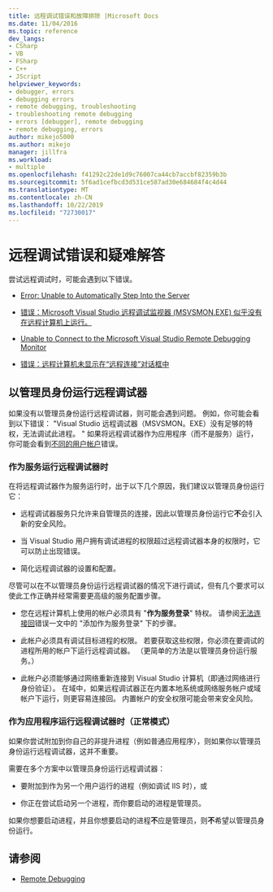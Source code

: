 ```yaml
---
title: 远程调试错误和故障排除 |Microsoft Docs
ms.date: 11/04/2016
ms.topic: reference
dev_langs:
- CSharp
- VB
- FSharp
- C++
- JScript
helpviewer_keywords:
- debugger, errors
- debugging errors
- remote debugging, troubleshooting
- troubleshooting remote debugging
- errors [debugger], remote debugging
- remote debugging, errors
author: mikejo5000
ms.author: mikejo
manager: jillfra
ms.workload:
- multiple
ms.openlocfilehash: f41292c22de1d9c76007ca44cb7accbf82359b3b
ms.sourcegitcommit: 5f6ad1cefbcd3d531ce587ad30e684684f4c4d44
ms.translationtype: MT
ms.contentlocale: zh-CN
ms.lasthandoff: 10/22/2019
ms.locfileid: "72730017"
---
```

# <a name="remote-debugging-errors-and-troubleshooting"></a>远程调试错误和疑难解答

尝试远程调试时，可能会遇到以下错误。

- [Error: Unable to Automatically Step Into the Server](../debugger/error-unable-to-automatically-step-into-the-server.md)

- [错误：Microsoft Visual Studio 远程调试监视器 (MSVSMON.EXE) 似乎没有在远程计算机上运行。](/visualstudio/debugger/error-remote-debugging-monitor-msvsmon-exe-does-not-appear-to-be-running)

- [Unable to Connect to the Microsoft Visual Studio Remote Debugging Monitor](../debugger/unable-to-connect-to-the-microsoft-visual-studio-remote-debugging-monitor.md)

- [错误：远程计算机未显示在“远程连接”对话框中](../debugger/error-remote-machine-does-not-appear-in-a-remote-connections-dialog.md)

## <a name="run-the-remote-debugger-as-an-administrator"></a>以管理员身份运行远程调试器

如果没有以管理员身份运行远程调试器，则可能会遇到问题。 例如，你可能会看到以下错误： "Visual Studio 远程调试器（MSVSMON。EXE）没有足够的特权，无法调试此进程。 " 如果将远程调试器作为应用程序（而不是服务）运行，你可能会看到[不同的用户帐户](error-the-microsoft-visual-studio-remote-debugging-monitor-on-the-remote-computer-is-running-as-a-different-user.md)错误。

### <a name="when-running-the-remote-debugger-as-a-service"></a>作为服务运行远程调试器时

在将远程调试器作为服务运行时，出于以下几个原因，我们建议以管理员身份运行它：

- 远程调试器服务只允许来自管理员的连接，因此以管理员身份运行它**不**会引入新的安全风险。

- 当 Visual Studio 用户拥有调试进程的权限超过远程调试器本身的权限时，它可以防止出现错误。

- 简化远程调试器的设置和配置。

尽管可以在不以管理员身份运行远程调试器的情况下进行调试，但有几个要求可以使此工作正确并经常需要更高级的服务配置步骤。

- 您在远程计算机上使用的帐户必须具有 "**作为服务登录**" 特权。 请参阅[无法连接回](error-the-visual-studio-remote-debugger-service-on-the-target-computer-cannot-connect-back-to-this-computer.md)错误一文中的 "添加作为服务登录" 下的步骤。

- 此帐户必须具有调试目标进程的权限。 若要获取这些权限，你必须在要调试的进程所用的帐户下运行远程调试器。 （更简单的方法是以管理员身份运行服务。） 

- 此帐户必须能够通过网络重新连接到 Visual Studio 计算机（即通过网络进行身份验证）。 在域中，如果远程调试器正在内置本地系统或网络服务帐户或域帐户下运行，则更容易连接回。 内置帐户的安全权限可能会带来安全风险。

### <a name="when-running-the-remote-debugger-as-an-application-normal-mode"></a>作为应用程序运行远程调试器时（正常模式）

如果你尝试附加到你自己的非提升进程（例如普通应用程序），则如果你以管理员身份运行远程调试器，这并不重要。

需要在多个方案中以管理员身份运行远程调试器：

- 要附加到作为另一个用户运行的进程（例如调试 IIS 时），或

- 你正在尝试启动另一个进程，而你要启动的进程是管理员。

如果你想要启动进程，并且你想要启动的进程**不**应是管理员，则**不**希望以管理员身份运行。

## <a name="see-also"></a>请参阅
- [Remote Debugging](../debugger/remote-debugging.md)